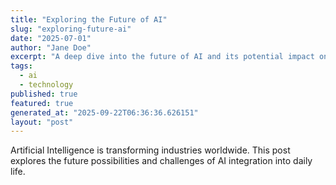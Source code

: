 ```yaml
---
title: "Exploring the Future of AI"
slug: "exploring-future-ai"
date: "2025-07-01"
author: "Jane Doe"
excerpt: "A deep dive into the future of AI and its potential impact on various sectors."
tags:
  - ai
  - technology
published: true
featured: true
generated_at: "2025-09-22T06:36:36.626151"
layout: "post"
---
```


Artificial Intelligence is transforming industries worldwide. This post explores the future possibilities and challenges of AI integration into daily life.
